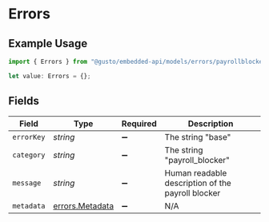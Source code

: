 # Errors

## Example Usage

```typescript
import { Errors } from "@gusto/embedded-api/models/errors/payrollblockerserror.js";

let value: Errors = {};
```

## Fields

| Field                                              | Type                                               | Required                                           | Description                                        |
| -------------------------------------------------- | -------------------------------------------------- | -------------------------------------------------- | -------------------------------------------------- |
| `errorKey`                                         | *string*                                           | :heavy_minus_sign:                                 | The string "base"                                  |
| `category`                                         | *string*                                           | :heavy_minus_sign:                                 | The string "payroll_blocker"                       |
| `message`                                          | *string*                                           | :heavy_minus_sign:                                 | Human readable description of the payroll blocker  |
| `metadata`                                         | [errors.Metadata](../../models/errors/metadata.md) | :heavy_minus_sign:                                 | N/A                                                |